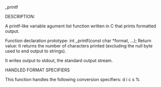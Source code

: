 _printf


DESCRIPTION:

A printf-like variable agument list function written in C that prints formatted output.

Function declaration prototype: int _printf(const char *format, ...);
Return value: It returns the number of characters printed (excluding the null byte used to end output to strings).

It writes output to stdout, the standard output stream.

HANDLED FORMAT SPECIFIERS

This function handles the following conversion specifiers:
d
i
c
s
%
